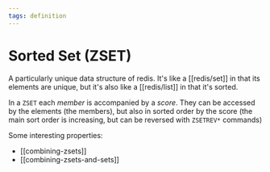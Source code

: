 ```yaml
---
tags: definition
---
```


# Sorted Set (ZSET)
A particularly unique data structure of redis. It's like a [[redis/set]] in that its elements are unique, but it's also like a [[redis/list]] in that it's sorted.

In a `ZSET` each *member* is accompanied by a *score*. They can be accessed by the elements (the members), but also in sorted order by the score (the main sort order is increasing, but can be reversed with `ZSETREV*` commands)

Some interesting properties:
* [[combining-zsets]]
* [[combining-zsets-and-sets]]
